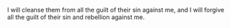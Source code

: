 I will cleanse them from all the guilt of their sin against me, and I will forgive all the guilt of their sin and rebellion against me.
